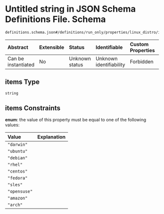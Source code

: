 # Untitled string in JSON Schema Definitions File.  Schema

```txt
definitions.schema.json#/definitions/run_only/properties/linux_distro/items
```



| Abstract            | Extensible | Status         | Identifiable            | Custom Properties | Additional Properties | Access Restrictions | Defined In                                                                        |
| :------------------ | :--------- | :------------- | :---------------------- | :---------------- | :-------------------- | :------------------ | :-------------------------------------------------------------------------------- |
| Can be instantiated | No         | Unknown status | Unknown identifiability | Forbidden         | Allowed               | none                | [definitions.schema.json*](../out/definitions.schema.json "open original schema") |

## items Type

`string`

## items Constraints

**enum**: the value of this property must be equal to one of the following values:

| Value        | Explanation |
| :----------- | :---------- |
| `"darwin"`   |             |
| `"ubuntu"`   |             |
| `"debian"`   |             |
| `"rhel"`     |             |
| `"centos"`   |             |
| `"fedora"`   |             |
| `"sles"`     |             |
| `"opensuse"` |             |
| `"amazon"`   |             |
| `"arch"`     |             |
